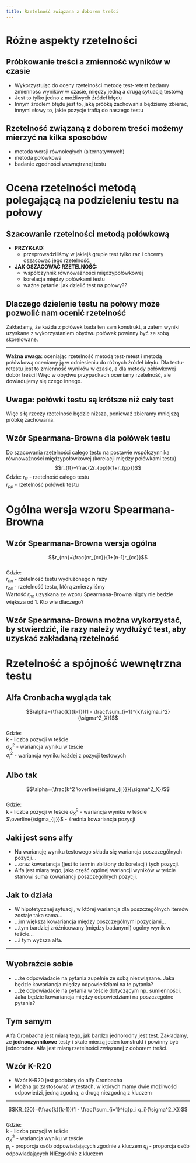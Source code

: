 ```yaml
---
title: Rzetelność związana z doborem treści
---
```


# Różne aspekty rzetelności

## Próbkowanie treści a zmienność wyników w czasie

- Wykorzystując do oceny rzetelności metodę test-retest badamy zmienność wyników w czasie, między jedną a drugą sytuacją testową
- Jest to tylko jedno z możliwych źródeł błędu
- Innym źródłem błędu jest to, jaką próbkę zachowania będziemy zbierać, innymi słowy to, jakie pozycje trafią do naszego testu

## Rzetelność związaną z doborem treści możemy mierzyć na kilka sposobów

- metoda wersji równoległych (alternatywnych)
- metoda połówkowa
- badanie zgodności wewnętrznej testu

# Ocena rzetelności metodą polegającą na podzieleniu testu na połowy

## Szacowanie rzetelności metodą połówkową
- **PRZYKŁAD:**
  - przeprowadziliśmy w jakiejś grupie test tylko raz i chcemy oszacować jego rzetelność.
- **JAK OSZACOWAĆ RZETELNOŚĆ:**
  - współczynnik równoważności międzypołówkowej
  - korelacja między połówkami testu
  - ważne pytanie: jak dzielić test na połowy??

## Dlaczego dzielenie testu na połowy może pozwolić nam ocenić rzetelność

Zakładamy, że każda z połówek bada ten sam konstrukt, a zatem wyniki uzyskane z wykorzystaniem obydwu połówek powinny być ze sobą skorelowane.

------------

**Ważna uwaga**: oceniając rzetelność metodą test-retest i metodą połówkową oceniamy ją w odniesieniu do różnych źródeł błędu. Dla testu-retestu jest to zmienność wyników w czasie, a dla metody połówkowej dobór treści! Więc w obydwu przypadkach oceniamy rzetelność, ale dowiadujemy się czego innego.

## Uwaga: połówki testu są krótsze niż cały test

Więc siłą rzeczy rzetelność będzie niższa, ponieważ zbieramy mniejszą próbkę zachowania.

## Wzór Spearmana-Browna dla połówek testu
Do szacowania rzetelności całego testu na postawie współczynnika równoważności międzypołówkowej (korelacji między połówkami testu)
$$r_{tt}=\frac{2r_{pp}}{1+r_{pp}}$$
Gdzie:
$r_{tt}$ - rzetelność całego testu   
$r_{pp}$ - rzetelność połówek testu

# Ogólna wersja wzoru Spearmana-Browna

## Wzór Spearmana-Browna wersja ogólna
$$r_{nn}=\frac{nr_{cc}}{1+(n-1)r_{cc}}$$  
Gdzie:  
$r_{nn}$ - rzetelność testu wydłużonego **n** razy  
$r_{cc}$ - rzetelność testu, którą zmierzyliśmy  
Wartość $r_{nn}$ uzyskana ze wzoru Spearmana-Browna nigdy nie będzie większa od 1.
Kto wie dlaczego?   

## Wzór Spearmana-Browna można wykorzystać, by stwierdzić, ile razy należy wydłużyć test, aby uzyskać zakładaną rzetelność

# Rzetelność a spójność wewnętrzna testu

## Alfa Cronbacha wygląda tak

$$\alpha=(\frac{k}{k-1})(1 - \frac{\sum_{i=1}^{k}\sigma_i^2}{\sigma^2_X})$$  
Gdzie:  
k - liczba pozycji w teście  
$\sigma^2_X$ - wariancja wyniku w teście  
$\sigma_i^2$ - wariancja wyniku każdej z pozycji testowych  

## Albo tak

$$\alpha=(\frac{k^2 \overline{\sigma_{ij}}}{\sigma^2_X})$$  
Gdzie:  
k - liczba pozycji w teście
$\sigma^2_X$ - wariancja wyniku w teście
$\overline{\sigma_{ij}}$ - średnia kowariancja pozycji

## Jaki jest sens alfy

- Na wariancję wyniku testowego składa się wariancja poszczególnych pozycji...
- ...oraz kowariancja (jest to termin zbliżony do korelacji) tych pozycji.
- Alfa jest miarą tego, jaką część ogólnej wariancji wyników w teście stanowi suma kowariancji poszczególnych pozycji.

## Jak to działa

- W hipotetycznej sytuacji, w której wariancja dla poszczególnych itemów zostaje taka sama...
- ...im większa kowariancja między poszczególnymi pozycjami...
- ...tym bardziej zróżnicowany (między badanymi) ogólny wynik w teście...
- ...i tym wyższa alfa.

------------

## Wyobraźcie sobie

- ...że odpowiadacie na pytania zupełnie ze sobą niezwiązane. Jaka będzie kowariancja między odpowiedziami na te pytania?
- ...że odpowiadacie na pytania w teście dotyczącym np. sumienności. Jaka będzie kowariancja między odpowiedziami na poszczególne pytania?

## Tym samym

Alfa Cronbacha jest miarą tego, jak bardzo jednorodny jest test. Zakładamy, ze **jednoczynnikowe** testy i skale mierzą jeden konstrukt i powinny być jednorodne. Alfa jest miarą rzetelności związanej z doborem treści.

## Wzór K-R20

- Wzór K-R20 jest podobny do alfy Cronbacha
- Można go zastosować w testach, w których mamy dwie możliwości odpowiedzi, jedną zgodną, a drugą niezgodną z kluczem

--------------

$$KR_{20}=(\frac{k}{k-1})(1 - \frac{\sum_{i=1}^{q}p_i q_i}{\sigma^2_X})$$  
Gdzie:  
k - liczba pozycji w teście  
$\sigma^2_X$ - wariancja wyniku w teście  
$p_i$ - proporcja osób odpowiadających zgodnie z kluczem
$q_i$ - proporcja osób odpowiadających NIEzgodnie z kluczem 


